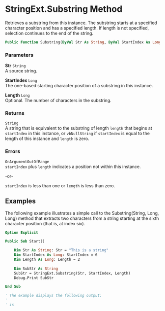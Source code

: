 # StringExt.Substring Method

Retrieves a substring from this instance. The substring starts at a specified character position and has a specified length. If length is not specified, selection continues to the end of the string.

```vb
Public Function Substring(ByVal Str As String, ByVal StartIndex As Long, Optional ByVal Length As Long = -1) As String
```

### Parameters

**Str** `String` <br>
A source string.

**StartIndex** `Long` <br>
The one-based starting character position of a substring in this instance.

**Length** `Long` <br>
Optional. The number of characters in the substring.

### Returns

`String` <br>
A string that is equivalent to the substring of length `length` that begins at `startIndex` in this instance, or `vbNullString` if `startIndex` is equal to the length of this instance and `length` is zero.

### Errors

`OnArgumentOutOfRange` <br>
`startIndex` plus `length` indicates a position not within this instance.

-or-

`startIndex` is less than one or `length` is less than zero.

## Examples

The following example illustrates a simple call to the Substring(String, Long, Long) method that extracts two characters from a string starting at the sixth character position (that is, at index six).

```vb
Option Explicit

Public Sub Start()

    Dim Str As String: Str = "This is a string"
    Dim StartIndex As Long: StartIndex = 6
    Dim Length As Long: Length = 2
    
    Dim SubStr As String
    SubStr = StringExt.Substring(Str, StartIndex, Length)
    Debug.Print SubStr

End Sub

' The example displays the following output:
'
' is
```

